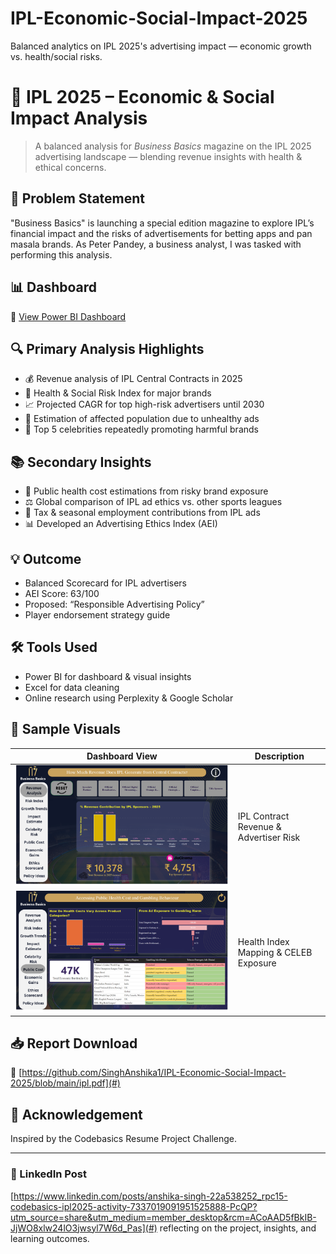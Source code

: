 # IPL-Economic-Social-Impact-2025
Balanced analytics on IPL 2025's advertising impact — economic growth vs. health/social risks.
# 🏏 IPL 2025 – Economic & Social Impact Analysis

> A balanced analysis for *Business Basics* magazine on the IPL 2025 advertising landscape — blending revenue insights with health & ethical concerns.

## 📌 Problem Statement
"Business Basics" is launching a special edition magazine to explore IPL’s financial impact and the risks of advertisements for betting apps and pan masala brands. As Peter Pandey, a business analyst, I was tasked with performing this analysis.

## 📊 Dashboard
🔗 [View Power BI Dashboard](https://app.powerbi.com/view?r=eyJrIjoiMjk0ODliOWYtZDdiNS00OWUzLWI2OGUtNTU4NmU3YmU0YjEzIiwidCI6IjM0NGI0MjVhLTcyZWMtNDE2My05YTE1LWRjODkxY2Q2YmNhYiJ9&pageName=e1ff3a3d38ecaa55b494)

## 🔍 Primary Analysis Highlights
- 💰 Revenue analysis of IPL Central Contracts in 2025
- 🧪 Health & Social Risk Index for major brands
- 📈 Projected CAGR for top high-risk advertisers until 2030
- 👥 Estimation of affected population due to unhealthy ads
- 🌟 Top 5 celebrities repeatedly promoting harmful brands

## 📚 Secondary Insights
- 💊 Public health cost estimations from risky brand exposure
- ⚖️ Global comparison of IPL ad ethics vs. other sports leagues
- 🧾 Tax & seasonal employment contributions from IPL ads
- 📊 Developed an Advertising Ethics Index (AEI)

## 💡 Outcome
- Balanced Scorecard for IPL advertisers
- AEI Score: 63/100
- Proposed: “Responsible Advertising Policy”
- Player endorsement strategy guide

## 🛠️ Tools Used
- Power BI for dashboard & visual insights  
- Excel for data cleaning  
- Online research using Perplexity & Google Scholar

## 📢 Sample Visuals
| Dashboard View | Description |
|----------------|-------------|
| ![Dashboard](https://github.com/SinghAnshika1/IPL-Economic-Social-Impact-2025/blob/main/Slide2.PNG) | IPL Contract Revenue & Advertiser Risk |
| ![Health Impact](https://github.com/SinghAnshika1/IPL-Economic-Social-Impact-2025/blob/main/Slide7.PNG) | Health Index Mapping & CELEB Exposure |

## 📥 Report Download
🔗 [https://github.com/SinghAnshika1/IPL-Economic-Social-Impact-2025/blob/main/ipl.pdf](#)

## 🙌 Acknowledgement
Inspired by the Codebasics Resume Project Challenge.

---

### 🔗 LinkedIn Post
[https://www.linkedin.com/posts/anshika-singh-22a538252_rpc15-codebasics-ipl2025-activity-7337019091951525888-PcQP?utm_source=share&utm_medium=member_desktop&rcm=ACoAAD5fBkIB-JjWO8xlw24lO3jwsyl7W6d_Pas](#) reflecting on the project, insights, and learning outcomes.

